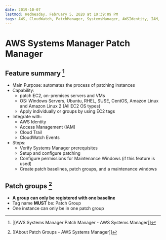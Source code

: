 ```yaml
---
date: 2019-10-07
lastmod: Wednesday, February 5, 2020 at 10:39:09 PM
tags: AWS, CloudWatch, PatchManager, SystemsManager, AWSIdentity, IAM, CloudTrail
---
```

# AWS Systems Manager Patch Manager


## Feature summary [^B1311C9F797A]
* Main Purpose: automates the process of patching instances
* Capability:
	* patch EC2, on-premises servers and VMs
	* OS: Windows Servers, Ubuntu, RHEL, SUSE, CentOS, Amazon Linux and Amazon Linux 2 (All EC2 OS types)
	* Apply individually or groups by using EC2 tags
* Integrate with:
	* AWS Identity
	* Access Management (IAM)
	* Cloud Trail
	* CloudWatch Events
* Steps:
	* Verify Systems Manager prerequisites
	* Setup and configure patching
	* Configure permissions for Maintenance Windows (if this feature is used)
	* Create patch baselines, patch groups, and a maintenance windows

## Patch groups [^361A1419BF2B]
* **A group can only be registered with one baseline**
* Tag name **MUST** be: Patch Group
* One instance can only be in one patch group


[^361A1419BF2B]: [[About Patch Groups - AWS Systems Manager]]

[^B1311C9F797A]: [[AWS Systems Manager Patch Manager - AWS Systems Manager]]
